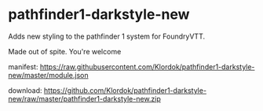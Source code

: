 # pathfinder1-darkstyle-new
Adds new styling to the pathfinder 1 system for FoundryVTT.

Made out of spite. You're welcome

manifest: https://raw.githubusercontent.com/Klordok/pathfinder1-darkstyle-new/master/module.json

download: https://github.com/Klordok/pathfinder1-darkstyle-new/raw/master/pathfinder1-darkstyle-new.zip